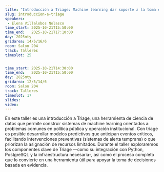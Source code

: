 ```yaml
---
title: "Introducción a Triage: Machine learning dar soporte a la toma de decisiones"
slug: introduccion-a-triage
speakers:
 - Elena Villalobos Nolasco
time_start: 2025-10-21T15:50:00
time_end:   2025-10-21T17:10:00
day: 2025mty
gridarea: 14/5/16/6
room: Salon 204
track: Talleres
timeslot: 25


time_start: 2025-10-21T14:30:00
time_end:   2025-10-21T15:50:00
day: 2025mty
gridarea: 12/5/14/6
room: Salon 204
track: Talleres
timeslot: 17
slides: 
video: 
---
```


En este taller es una introducción a Triage, una herramienta de ciencia de datos que permite construir sistemas de machine learning orientados a problemas comunes en política pública y operación institucional. Con triage es posible desarrollar modelos predictivos que anticipan eventos críticos, facilitando intervenciones preventivas (sistemas de alerta temprana) o que priorizan la asignación de recursos limitados. Durante el taller exploraremos los componentes clave de Triage —como su integración con Python, PostgreSQL y la infraestructura necesaria-, así como el proceso completo que lo convierte en una herramienta útil para apoyar la toma de decisiones basada en evidencia.